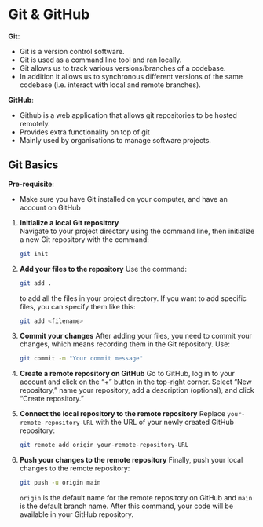 # Git & GitHub

**Git**:

- Git is a version control software.
- Git is used as a command line tool and ran locally.
- Git allows us to track various versions/branches of a codebase.
- In addition it allows us to synchronous different versions of the same codebase (i.e. interact with local and remote branches).

**GitHub**:
- Github is a web application that allows git repositories to be hosted remotely.
- Provides extra functionality on top of git
- Mainly used by organisations to manage software projects.


## Git Basics

**Pre-requisite**:
- Make sure you have Git installed on your computer, and have an account on GitHub

1. **Initialize a local Git repository**  
   Navigate to your project directory using the command line, then initialize a new Git repository with the command:
   ```bash
   git init
   ```

2. **Add your files to the repository**
    Use the command:
    ```bash
    git add .
    ```
    to add all the files in your project directory. If you want to add specific files, you can specify them like this:
    ```bash
    git add <filename>
    ```

3. **Commit your changes**
    After adding your files, you need to commit your changes, which means recording them in the Git repository. Use:
    ```bash
    git commit -m "Your commit message"
    ```

4. **Create a remote repository on GitHub**
    Go to GitHub, log in to your account and click on the “+” button in the top-right corner. Select “New repository,” name your repository, add a description (optional), and click “Create repository.”

5. **Connect the local repository to the remote repository**
    Replace `your-remote-repository-URL` with the URL of your newly created GitHub repository:
    ```bash
    git remote add origin your-remote-repository-URL
    ```

6. **Push your changes to the remote repository**
    Finally, push your local changes to the remote repository:
    ```bash
    git push -u origin main
    ```
    `origin` is the default name for the remote repository on GitHub and `main` is the default branch name. After this command, your code will be available in your GitHub repository.
